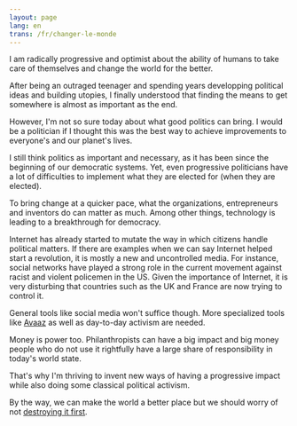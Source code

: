 ```yaml
---
layout: page
lang: en
trans: /fr/changer-le-monde
---
```


I am radically progressive and optimist about the ability
of humans to take care of themselves and change the world
for the better.

After being an outraged teenager and spending years developping
political ideas and building utopies, I finally understood that
finding the means to get somewhere is almost as important as the end.

However, I'm not so sure today about what good politics can
bring. I would be a politician if I thought this was the best
way to achieve improvements to everyone's and our planet's lives.

I still think politics as important and necessary, as it has been
since the beginning of our democratic systems.
Yet, even progressive politicians have a lot of difficulties
to implement what they are elected for (when they are elected).

To bring change at a quicker pace, what the organizations,
entrepreneurs and inventors do can matter as much.
Among other things, technology is leading to a breakthrough for
democracy.

Internet has already started to mutate the way in which citizens
handle political matters. If there are examples when we can say
Internet helped start a revolution, it is mostly a new and
uncontrolled media. For instance, social networks have played a strong
role in the current movement against racist and violent
policemen in the US. Given the importance of Internet, it is
very disturbing that countries such as the UK and France are
now trying to control it.

General tools like social media won't suffice though.
More specialized tools like [Avaaz](https://www.avaaz.org)
as well as day-to-day
activism are needed.

Money is power too. Philanthropists can have a big impact
and big money people who do not use it rightfully
have a large share of responsibility in today's world state.

That's why I'm thriving to invent new ways of having a progressive
impact while also doing some classical political activism.

By the way, we can make the world a better place but we should
worry of not
[destroying it first](http://en.wikipedia.org/wiki/Global_warming).
